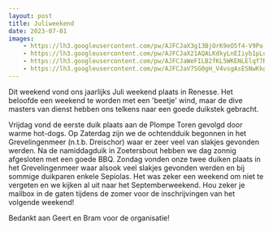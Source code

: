```yaml
---
layout: post
title: Juliweekend
date: 2023-07-01
images:
    - https://lh3.googleusercontent.com/pw/AJFCJaX3g13BjOrK9eO5f4-V9Po-hB-xk2NmJ_JofDJ9MvsNOwjM6d3We3p9l7JaIOhX3ST97rmpEBl3Tbzohk4C3M-dC2JGdMBaqh9fpt6Wl_p2IV7fDbSc3Pm4ibqSjhJBq6hM6gFyV7xWrVvZbArcay6LTQ
    - https://lh3.googleusercontent.com/pw/AJFCJaX21AQALKdkyLnEIiyb1pLu1xXjqtKi8L0bTWVaXynVlTYL_-R4zxhdtIn4eZwbCJELmu3Z5VK6406nU-A-ks4buWTxEbSGeltcnXd7oYexqqMX59uMyyQMtc_S8Yc6GGBe0bYDtgg1zc2_zYQUNdlcKQ
    - https://lh3.googleusercontent.com/pw/AJFCJaWeFILB2fKL5WKENLElqf7R6E-ZJh7ZW4Po8Z3V79eJlhA4heEqizUJAHaex5r7V95KTh6Vp-MbfqQ5S0aU-amRpcPpcY9KOhWf0HA6Gr8f-ojKxPCjF_FU-dFQE1-5CA2w4r9CPunrI9JleKr5A8hBpA
    - https://lh3.googleusercontent.com/pw/AJFCJaV7SG0gH_V4vsgAsESNwKkgZj_Ohkp4LWvEA4IP3O76O18rsMFCmnJRkDEj1i07M1hH12LUIk170LJZy3TG6A-sZhFTiDf-bbGJ7yFk0uW44B6oUZgurMAAJhuohghC9lh30CQ8APb7MdqglohkSz_hvg
---
```

Dit weekend vond ons jaarlijks Juli weekend plaats in Renesse. Het beloofde een weekend te worden met een 'beetje' wind, maar de dive masters van dienst hebben ons telkens
naar een goede duikstek gebracht. 

Vrijdag vond de eerste duik plaats aan de Plompe Toren gevolgd door warme hot-dogs. Op Zaterdag zijn we de ochtendduik begonnen
in het Grevelingenmeer (n.t.b. Dreischor) waar er zeer veel van slakjes gevonden werden. Na de namiddagduik in Zoetersbout hebben we dag zonnig afgesloten met een goede BBQ. Zondag
vonden onze twee duiken plaats in het Grevelingenmeer waar alsook veel slakjes gevonden werden en bij sommige duikparen enkele Sepiolas. Het was zeker een weekend om niet te vergeten en we
kijken al uit naar het Septemberweekend. Hou zeker je mailbox in de gaten tijdens de zomer voor de inschrijvingen van het volgende weekend!

Bedankt aan Geert en Bram voor de organisatie!

